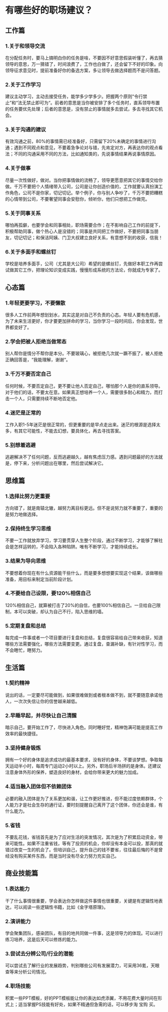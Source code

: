 # 有哪些好的职场建议？ #

## 工作篇 ##

### 1.关于和领导交流 ###
在分配任务时，要马上搞明白你的任务是啥，不要因不好意思假装听懂了，再去猜领导的意思，万一猜错了，时间浪费了，工作也白做了，还会留下不好的印象。向领导征求意见时，提前准备好你的备选方案，多让领导去做选择题而不是问答题。

### 2.关于工作学习 ###
建议主动学习，主动去接受任务，能学多少学多少。把握两个原则“令行禁止”和“法无禁止即可为“。前者的意思是当你被安排了多个任务时，直系领导布置的任务要优先处理；后者的意思是，没有禁止的事情就多去尝试，多去寻找其它机会。

### 3.关于沟通的建议 ###
有效沟通之前，80%的事情需已经准备好，只需留下20%未确定的事情进行沟通；遇到不同观点和意见，不要着急争论对与错，先肯定对方，再表达你的观点看法；不同的沟通采用不同的方法，比如通知类的，先说事情结果再说事情原因。

### 4.关于做事 ###
尽量一次性做好，做对。当你把事情做的流畅了，领导更愿意把其它的事情交给你做。千万不要把个人情绪带入公司，公司是让你创造价值的，工作就要认真扮演工作角色，公司不是你家，切记切记。举个例子，你与别人争吵了，千万不要把糟糕的心情带到公司，不要奢望同事会安慰你，倾听你，他们只想把工作做完。

### 5.关于同事关系 ###
哪怕再孤僻，也要学会和同事相处，职场需要合作；在不影响自己工作的前提下，积极帮助同事，做个热心人是没错的；同事是共同把工作做好，不要把同事当朋友，切记切记；和保洁阿姨、门卫大叔建立良好关系，有意想不到的收获，信我！

### 6.关于多面手和螺丝钉 ###
学校是培养多面手，公司（尤其是大公司）希望的是螺丝钉，先做好本职工作再尝试做其它工作，把理论知识变成实践，慢慢形成系统的方法论，你就成为专家了。

## 心态篇 ##

### 1.年轻更要学习，不要懒散 ###
很多人工作前两年想划划水，其实这是对自己不负责的心态。年轻人要有危机感，为了未来生活更好，你才要更加拼命的学习，当你学习一段时间后，你会发现，世界都变好了。

### 2.学会把被人拒绝当做常态 ###
别人帮你是情分不帮你是本分。不要玻璃心，被拒绝几次就一蹶不振了，被人拒绝正确回答是，“我能理解，谢谢“。

### 3.千万不要否定自己 ###
任何时候，不要否定自己，更不要让他人否定自己，哪怕那个人是你的直系领导。对于他们的话，不要太在意。如果真正想培养一个人，需要很多耐心和精力，而打击一个人，只需要持续不断地否定他。

### 4.迷茫是正常的 ###
工作入职1-5年迷茫是很正常的，但更重要的是早点走出来。迷茫的根源是选择太多，有其它可能性，不能去幻想，要具体化，再去寻找答案。

### 5.别想着逃避 ###
逃避解决不了任何问题，反而逃避越久，越有焦虑压力感。遇到问题最好的方法就是，停下来，分析问题出在哪里，然后尝试解决它。

## 思维篇 ##

### 1.选择比努力更重要 ###
方向错了，就是南辕北辙，越努力离目标更远。但不是说努力就不重要了，重要的是努力地做选择。

### 2.保持终生学习思维 ###
不要一工作就放弃学习，学习要贯穿人生整个阶段，通过不断学习，才能够了解社会是怎样运转的，不会陷入各种陷阱。唯有不断学习，才能持续成长。

### 3.结果为导向思维 ###
不要想着你现在有什么资源能干些什么，而是要多想想要实现这个结果，该做哪些准备，用目标来制定当前阶段计划。

### 4.不要给自己设限，要120%相信自己 ###
120%相信自己，就算被打击了20%的自信，也要100%相信自己。一旦给自己限制，本可以突破，却认为自己不行，陷入思维的墙。

### 5.定期复盘和总结 ###
每完成一件事或者一个项目要进行复盘和总结，复盘很容易给自己带来收获，知道哪些方法需要强化，哪些方法需要变更。通过复盘，查漏补缺，有针对性学习，而不会瞎忙，瞎努力。

## 生活篇 ##

### 1.契约精神 ###
说出的话，一定要尽可能做到，如果很难做到或者根本做不到，就不要随意承诺他人，一次次失信让你的信誉越来越低。

### 2.早睡早起，并尽快让自己清醒 ###
暗示自己，要开始工作了，尽快进入角色。同时睡好觉，精神饱满可能是提高工作效率的最快捷径。

### 3.坚持健身锻炼 ###
拥有一个好的身体是追求成功的最基本要求，没有好的身体，不要谈梦想。争取每天运动半小时，每周专门运动2小时以上。另外，职场后半场拼的是身体。还建议注意身体外形的保养，塑造良好的身材，会给你带来更大的魅力加成。

### 4.适当融入团体但不依赖团体 ###
必要的融入团体是为了关系更加和谐，让工作更好推进，但不能过度依赖群体，个人能力才是社会生存的通行证，要时刻提醒自己离开了这个团体，你还会是谁，有什么能力。

### 5.省钱 ###
不要乱花钱，省钱首先是为了应对生活的突发情况，其次是为了积累启动资金，带来可能性。如果不注重省钱，等有了投资的机会，你却没有本金可以投，那真的就错过改变一生的机会了。但培训自己，提升自己的钱不要省，往往最后悔的不是曾经没有购买某件东西，而是当时没有尽全力努力充实自己。

## 商业技能篇 ##

### 1.表达能力 ###
干了什么事情很重要，学会表达你怎样做这件事情也很重要，关键是有逻辑性地表达，可以阅读一些逻辑性书籍，比如《金字塔原理》。

### 2.演讲能力 ###
学会聚集团队，感染团队，有目的地共同做一件事，这是领导力的体现。可以进行练习培养，这是后天可以修炼的能力。

### 3.尝试去分辨公司/行业的潜能 ###
可以尝试去了解行业的发展趋势，判别哪些公司有发展潜力，可采用36氪，天眼查等来分析公司情况。

### 4.职场技能 ###
积累一些PPT模板，好的PPT模板能让你的表达如虎添翼，不用花费大量时间在形式上；适当掌握PS技能有好处，如果不精通但急需的话，可以移步淘 宝购 买。